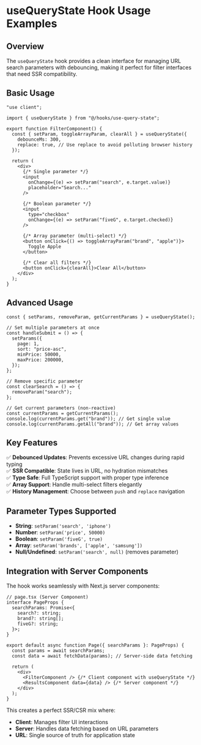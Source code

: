# useQueryState Hook Usage Examples

## Overview

The `useQueryState` hook provides a clean interface for managing URL search parameters with debouncing, making it perfect for filter interfaces that need SSR compatibility.

## Basic Usage

```tsx
"use client";

import { useQueryState } from "@/hooks/use-query-state";

export function FilterComponent() {
  const { setParam, toggleArrayParam, clearAll } = useQueryState({
    debounceMs: 300,
    replace: true, // Use replace to avoid polluting browser history
  });

  return (
    <div>
      {/* Single parameter */}
      <input
        onChange={(e) => setParam("search", e.target.value)}
        placeholder="Search..."
      />

      {/* Boolean parameter */}
      <input
        type="checkbox"
        onChange={(e) => setParam("fiveG", e.target.checked)}
      />

      {/* Array parameter (multi-select) */}
      <button onClick={() => toggleArrayParam("brand", "apple")}>
        Toggle Apple
      </button>

      {/* Clear all filters */}
      <button onClick={clearAll}>Clear All</button>
    </div>
  );
}
```

## Advanced Usage

```tsx
const { setParams, removeParam, getCurrentParams } = useQueryState();

// Set multiple parameters at once
const handleSubmit = () => {
  setParams({
    page: 1,
    sort: "price-asc",
    minPrice: 50000,
    maxPrice: 200000,
  });
};

// Remove specific parameter
const clearSearch = () => {
  removeParam("search");
};

// Get current parameters (non-reactive)
const currentParams = getCurrentParams();
console.log(currentParams.get("brand")); // Get single value
console.log(currentParams.getAll("brand")); // Get array values
```

## Key Features

✅ **Debounced Updates**: Prevents excessive URL changes during rapid typing  
✅ **SSR Compatible**: State lives in URL, no hydration mismatches  
✅ **Type Safe**: Full TypeScript support with proper type inference  
✅ **Array Support**: Handle multi-select filters elegantly  
✅ **History Management**: Choose between `push` and `replace` navigation

## Parameter Types Supported

- **String**: `setParam('search', 'iphone')`
- **Number**: `setParam('price', 50000)`
- **Boolean**: `setParam('fiveG', true)`
- **Array**: `setParam('brands', ['apple', 'samsung'])`
- **Null/Undefined**: `setParam('search', null)` (removes parameter)

## Integration with Server Components

The hook works seamlessly with Next.js server components:

```tsx
// page.tsx (Server Component)
interface PageProps {
  searchParams: Promise<{
    search?: string;
    brand?: string[];
    fiveG?: string;
  }>;
}

export default async function Page({ searchParams }: PageProps) {
  const params = await searchParams;
  const data = await fetchData(params); // Server-side data fetching

  return (
    <div>
      <FilterComponent /> {/* Client component with useQueryState */}
      <ResultsComponent data={data} /> {/* Server component */}
    </div>
  );
}
```

This creates a perfect SSR/CSR mix where:

- **Client**: Manages filter UI interactions
- **Server**: Handles data fetching based on URL parameters
- **URL**: Single source of truth for application state
